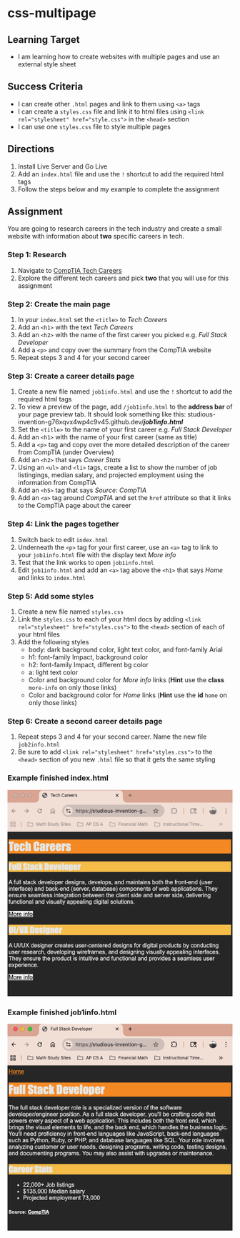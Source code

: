 # css-multipage

## Learning Target
- I am learning how to create websites with multiple pages and use an external style sheet

## Success Criteria
- I can create other ```.html``` pages and link to them using ```<a>``` tags
- I can create a ```styles.css``` file and link it to html files using ```<link rel="stylesheet" href="style.css">``` in the ```<head>``` section
- I can use one ```styles.css``` file to style multiple pages

## Directions
1. Install Live Server and Go Live
2. Add an ```index.html``` file and use the ```!``` shortcut to add the required html tags
3. Follow the steps below and my example to complete the assignment

## Assignment
You are going to research careers in the tech industry and create a small website with information about **two** specific careers in tech.

### Step 1: Research
1. Navigate to [CompTIA Tech Careers](https://www.comptia.org/en-us/explore-careers/job-roles/?page=1&category=all)
2. Explore the different tech careers and pick **two** that you will use for this assignment

### Step 2: Create the main page
1. In your ```index.html``` set the ```<title>``` to *Tech Careers*
2. Add an ```<h1>``` with the text *Tech Careers*
3. Add an ```<h2>``` with the name of the first career you picked e.g. *Full Stack Developer*
4. Add a ```<p>``` and copy over the summary from the CompTIA website
5. Repeat steps 3 and 4 for your second career

### Step 3: Create a career details page
1. Create a new file named ```job1info.html``` and use the ```!``` shortcut to add the required html tags
2. To view a preview of the page, add ```/job1info.html``` to the **address bar** of your page preview tab. It should look something like this: studious-invention-g76xqvx4wp4c9v45.github.dev/***job1info.html***
2. Set the ```<title>``` to the name of your first career e.g. *Full Stack Developer*
3. Add an ```<h1>``` with the name of your first career (same as title)
4. Add a ```<p>``` tag and copy over the more detailed description of the career from CompTIA (under Overview)
5. Add an ```<h2>``` that says *Career Stats*
6. Using an ```<ul>``` and ```<li>``` tags, create a list to show the number of job listingings, median salary, and projected employment using the information from CompTIA
7. Add an ```<h5>``` tag that says *Source: CompTIA*
8. Add an ```<a>``` tag around *CompTIA* and set the ```href``` attribute so that it links to the CompTIA page about the career

### Step 4: Link the pages together
1. Switch back to edit ```index.html```
2. Underneath the ```<p>``` tag for your first career, use an ```<a>``` tag to link to your ```job1info.html``` file with the display text *More info*
3. Test that the link works to open ```job1info.html```
4. Edit ```job1info.html``` and add an ```<a>``` tag above the ```<h1>``` that says *Home* and links to ```index.html```

### Step 5: Add some styles
1. Create a new file named ```styles.css```
2. Link the ```styles.css``` to each of your html docs by adding ```<link rel="stylesheet" href="styles.css">``` to the ```<head>``` section of each of your html files
3. Add the following styles
    - body: dark background color, light text color, and font-family Arial
    - h1: font-family Impact, background color
    - h2: font-family Impact, different bg color
    - a: light text color
    - Color and background color for *More info* links (**Hint** use the **class** ```more-info``` on only those links)
    - Color and background color for *Home* links (**Hint** use the **id** ```home``` on only those links)

### Step 6: Create a second career details page
1. Repeat steps 3 and 4 for your second career. Name the new file ```job2info.html```
2. Be sure to add ```<link rel="stylesheet" href="styles.css">``` to the ```<head>``` section of you new ```.html``` file so that it gets the same styling


### Example finished index.html
![alt text](image.png) 

### Example finished job1info.html
![alt text](image-1.png)
